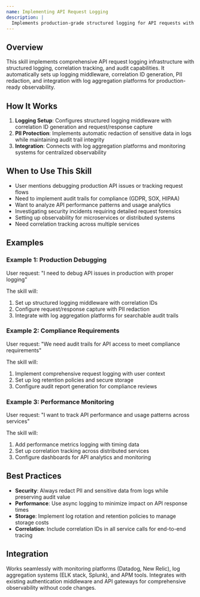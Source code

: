 ```yaml
---
name: Implementing API Request Logging
description: |
  Implements production-grade structured logging for API requests with correlation IDs, request/response capture, and PII redaction. Activates when users mention "logging", "audit trails", "request tracking", "correlation IDs", "observability", "debugging API issues", "compliance logging", or need to monitor API usage patterns and performance across distributed services.
---
```


## Overview

This skill implements comprehensive API request logging infrastructure with structured logging, correlation tracking, and audit capabilities. It automatically sets up logging middleware, correlation ID generation, PII redaction, and integration with log aggregation platforms for production-ready observability.

## How It Works

1. **Logging Setup**: Configures structured logging middleware with correlation ID generation and request/response capture
2. **PII Protection**: Implements automatic redaction of sensitive data in logs while maintaining audit trail integrity  
3. **Integration**: Connects with log aggregation platforms and monitoring systems for centralized observability

## When to Use This Skill

- User mentions debugging production API issues or tracking request flows
- Need to implement audit trails for compliance (GDPR, SOX, HIPAA)
- Want to analyze API performance patterns and usage analytics
- Investigating security incidents requiring detailed request forensics
- Setting up observability for microservices or distributed systems
- Need correlation tracking across multiple services

## Examples

### Example 1: Production Debugging
User request: "I need to debug API issues in production with proper logging"

The skill will:
1. Set up structured logging middleware with correlation IDs
2. Configure request/response capture with PII redaction
3. Integrate with log aggregation platforms for searchable audit trails

### Example 2: Compliance Requirements  
User request: "We need audit trails for API access to meet compliance requirements"

The skill will:
1. Implement comprehensive request logging with user context
2. Set up log retention policies and secure storage
3. Configure audit report generation for compliance reviews

### Example 3: Performance Monitoring
User request: "I want to track API performance and usage patterns across services"

The skill will:
1. Add performance metrics logging with timing data
2. Set up correlation tracking across distributed services
3. Configure dashboards for API analytics and monitoring

## Best Practices

- **Security**: Always redact PII and sensitive data from logs while preserving audit value
- **Performance**: Use async logging to minimize impact on API response times  
- **Storage**: Implement log rotation and retention policies to manage storage costs
- **Correlation**: Include correlation IDs in all service calls for end-to-end tracing

## Integration

Works seamlessly with monitoring platforms (Datadog, New Relic), log aggregation systems (ELK stack, Splunk), and APM tools. Integrates with existing authentication middleware and API gateways for comprehensive observability without code changes.